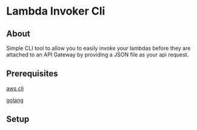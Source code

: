 # Lambda Invoker Cli


## About

Simple CLI tool to allow you to easily invoke your lambdas before they are attached to an API Gateway by providing a JSON file as your api request.

## Prerequisites

[aws cli](https://docs.aws.amazon.com/cli/latest/userguide/getting-started-install.html)

[golang](https://go.dev/doc/install)

## Setup
